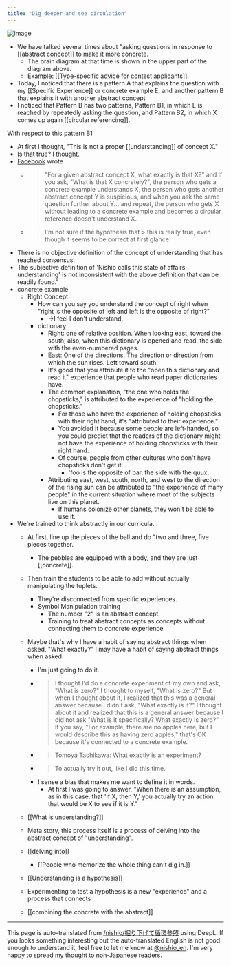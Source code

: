 ```yaml
---
title: "Dig deeper and see circulation"
---
```


![image](https://gyazo.com/224ac0116f24acbb1df9bbcd35684a68/thumb/1000)
- We have talked several times about "asking questions in response to [[abstract concept]] to make it more concrete.
    - The brain diagram at that time is shown in the upper part of the diagram above.
    - Example: [[Type-specific advice for contest applicants]].
- Today, I noticed that there is a pattern A that explains the question with my [[Specific Experience]] or concrete example E, and another pattern B that explains it with another abstract concept
- I noticed that Pattern B has two patterns, Pattern B1, in which E is reached by repeatedly asking the question, and Pattern B2, in which X comes up again [[circular referencing]].

With respect to this pattern B1
- At first I thought, "This is not a proper [[understanding]] of concept X."
- Is that true? I thought.
- [Facebook](https://www.facebook.com/nishiohirokazu/posts/10221758399685758) wrote
    - > "For a given abstract concept X, what exactly is that X?" and if you ask, "What is that X concretely?", the person who gets a concrete example understands X, the person who gets another abstract concept Y is suspicious, and when you ask the same question further about Y... and repeat, the person who gets X without leading to a concrete example and becomes a circular reference doesn't understand X.
    - >  I'm not sure if the hypothesis that > this is really true, even though it seems to be correct at first glance.
- There is no objective definition of the concept of understanding that has reached consensus.
- The subjective definition of 'Nishio calls this state of affairs understanding' is not inconsistent with the above definition that can be readily found."
- concrete example
    - Right Concept
        - How can you say you understand the concept of right when "right is the opposite of left and left is the opposite of right?"
            - →I feel I don't understand.
        - dictionary
            - Right: one of relative position. When looking east, toward the south; also, when this dictionary is opened and read, the side with the even-numbered pages.
            - East: One of the directions. The direction or direction from which the sun rises. Left toward south.
            - It's good that you attribute it to the "open this dictionary and read it" experience that people who read paper dictionaries have.
            - The common explanation, "the one who holds the chopsticks," is attributed to the experience of "holding the chopsticks."
                - For those who have the experience of holding chopsticks with their right hand, it's "attributed to their experience."
                - You avoided it because some people are left-handed, so you could predict that the readers of the dictionary might not have the experience of holding chopsticks with their right hand.
                - Of course, people from other cultures who don't have chopsticks don't get it.
                    - 'foo is the opposite of bar, the side with the quux.
            - Attributing east, west, south, north, and west to the direction of the rising sun can be attributed to "the experience of many people" in the current situation where most of the subjects live on this planet.
                - If humans colonize other planets, they won't be able to use it.
- We're trained to think abstractly in our curricula.
    - At first, line up the pieces of the ball and do "two and three, five pieces together.
        - The pebbles are equipped with a body, and they are just [[concrete]].
    - Then train the students to be able to add without actually manipulating the tuplets.
        - They're disconnected from specific experiences.
        - Symbol Manipulation training
            - The number "2" is an abstract concept.
            - Training to treat abstract concepts as concepts without connecting them to concrete experience
    - Maybe that's why I have a habit of saying abstract things when asked, "What exactly?" I may have a habit of saying abstract things when asked
        - I'm just going to do it.
        - > I thought I'd do a concrete experiment of my own and ask, "What is zero?" I thought to myself, "What is zero?" But when I thought about it, I realized that this was a general answer because I didn't ask, "What exactly is it?" I thought about it and realized that this is a general answer because I did not ask "What is it specifically? What exactly is zero?" If you say, "For example, there are no apples here, but I would describe this as having zero apples," that's OK because it's connected to a concrete example.
        - > Tomoya Tachikawa: What exactly is an experiment?
        - > To actually try it out, like I did this time.
        - I sense a bias that makes me want to define it in words.
            - At first I was going to answer, "When there is an assumption, as in this case, that 'if X, then Y,' you actually try an action that would be X to see if it is Y."
    - [[What is understanding?]]
    - Meta story, this process itself is a process of delving into the abstract concept of "understanding".

    - [[delving into]]
        - [[People who memorize the whole thing can't dig in.]]
    - [[Understanding is a hypothesis]]
    - Experimenting to test a hypothesis is a new "experience" and a process that connects
    - [[combining the concrete with the abstract]]

---
This page is auto-translated from [/nishio/掘り下げて循環参照](https://scrapbox.io/nishio/掘り下げて循環参照) using DeepL. If you looks something interesting but the auto-translated English is not good enough to understand it, feel free to let me know at [@nishio_en](https://twitter.com/nishio_en). I'm very happy to spread my thought to non-Japanese readers.